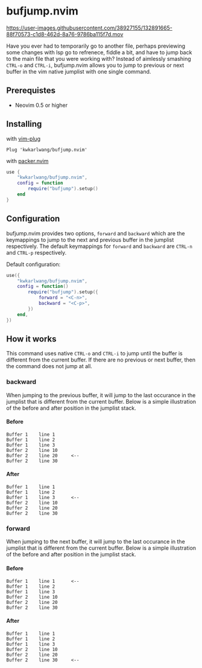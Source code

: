 # bufjump.nvim

https://user-images.githubusercontent.com/38927155/132891665-88f70573-c1d8-462d-8a76-9786ba115f7d.mov

Have you ever had to temporarily go to another file, perhaps previewing some changes with lsp go to refrenece, fiddle a bit, and have to jump back to the main file that you were working with? Instead of aimlessly smashing `CTRL-o` and `CTRL-i`, bufjump.nvim allows you to jump to previous or next buffer in the vim native jumplist with one single command.


## Prerequistes

- Neovim 0.5 or higher

## Installing

with [vim-plug](https://github.com/junegunn/vim-plug)

```viml
Plug 'kwkarlwang/bufjump.nvim'
```

with [packer.nvim](https://github.com/wbthomason/packer.nvim)

```lua
use {
    "kwkarlwang/bufjump.nvim",
    config = function
        require("bufjump").setup()
    end
}
```

## Configuration

bufjump.nvim provides two options, `forward` and `backward` which are the keymappings to jump to the next and previous buffer in the jumplist respectively. The default keymappings for `forward` and `backward` are `CTRL-n` and `CTRL-p` respectively.

Default configuration:

```lua
use({
    "kwkarlwang/bufjump.nvim",
    config = function()
        require("bufjump").setup({
            forward = "<C-n>",
            backward = "<C-p>",
        })
    end,
})

```

## How it works

This command uses native `CTRL-o` and `CTRL-i` to jump until the buffer is different from the current buffer. If there are no previous or next buffer, then the command does not jump at all.

### backward

When jumping to the previous buffer, it will jump to the last occurance in the jumplist that is different from the current buffer. Below is a simple illustration of the before and after position in the jumplist stack.

#### Before

```
Buffer 1    line 1
Buffer 1    line 2
Buffer 1    line 3
Buffer 2    line 10
Buffer 2    line 20     <--
Buffer 2    line 30
```

#### After

```
Buffer 1    line 1
Buffer 1    line 2
Buffer 1    line 3      <--
Buffer 2    line 10
Buffer 2    line 20
Buffer 2    line 30
```

### forward

When jumping to the next buffer, it will jump to the last occurance in the jumplist that is different from the current buffer. Below is a simple illustration of the before and after position in the jumplist stack.

#### Before

```
Buffer 1    line 1      <--
Buffer 1    line 2
Buffer 1    line 3
Buffer 2    line 10
Buffer 2    line 20
Buffer 2    line 30
```

#### After

```
Buffer 1    line 1
Buffer 1    line 2
Buffer 1    line 3
Buffer 2    line 10
Buffer 2    line 20
Buffer 2    line 30     <--
```
